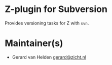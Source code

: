 # Z-plugin for Subversion

Provides versioning tasks for Z with `svn`.

# Maintainer(s)
* Gerard van Helden <gerard@zicht.nl>

